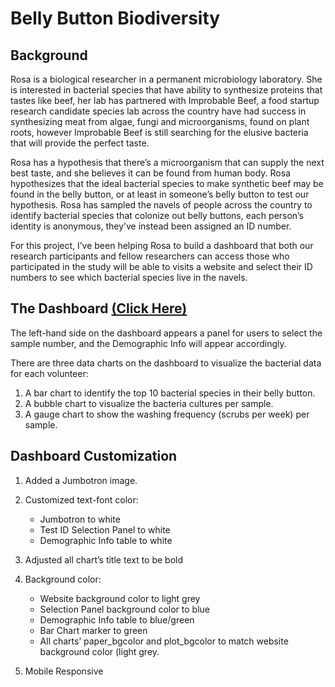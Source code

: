 # Belly Button Biodiversity

## Background

Rosa is a biological researcher in a permanent microbiology laboratory. She is interested in bacterial species that have ability to synthesize proteins that tastes like beef, her lab has partnered with Improbable Beef, a food startup research candidate species lab across the country have had success in synthesizing meat from algae, fungi and microorganisms, found on plant roots, however Improbable Beef is still searching for the elusive bacteria that will provide the perfect taste. 

Rosa has a hypothesis that there’s a microorganism that can supply the next best taste, and she believes it can be found from human body.  Rosa hypothesizes that the ideal bacterial species to make synthetic beef may be found in the belly button, or at least in someone’s belly button to test our hypothesis. Rosa has sampled the navels of people across the country to identify bacterial species that colonize out belly buttons, each person’s identity is anonymous, they’ve instead been assigned an ID number. 

For this project, I’ve been helping Rosa to build a dashboard that both our research participants and fellow researchers can access those who participated in the study will be able to visits a website and select their ID numbers to see which bacterial species live in the navels. 


## The Dashboard [(Click Here)](https://weihaolun.github.io/belly-button-biodiversity/)

The left-hand side on the dashboard appears a panel for users to select the sample number, and the Demographic Info will appear accordingly. 

There are three data charts on the dashboard to visualize the bacterial data for each volunteer:

1.	A bar chart to identify the top 10 bacterial species in their belly button.
2.	A bubble chart to visualize the bacteria cultures per sample.
3.	A gauge chart to show the washing frequency (scrubs per week) per sample.


## Dashboard Customization

1.	Added a Jumbotron image.

2.	Customized text-font color:
    -	Jumbotron to white
    -	Test ID Selection Panel to white
    -	Demographic Info table to white

3.	Adjusted all chart’s title text to be bold

4.	Background color:
    -	Website background color to light grey
    -	Selection Panel background color to blue
    -	Demographic Info table to blue/green
    -	Bar Chart marker to green
    -	All charts’ paper_bgcolor and plot_bgcolor to match website background color (light grey.

5.	Mobile Responsive
